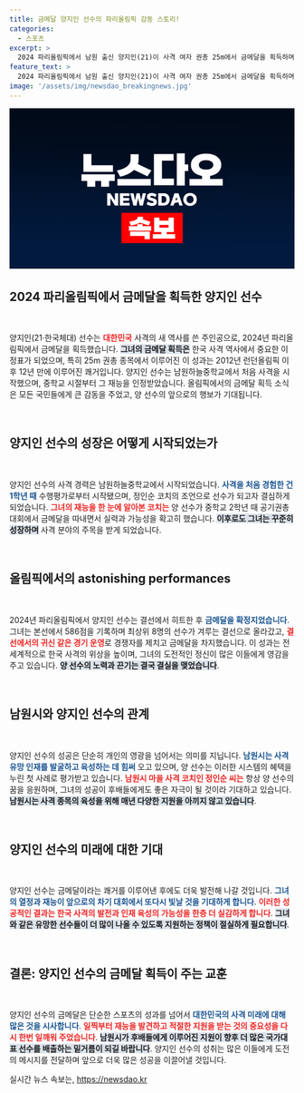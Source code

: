 ```yaml
---
title: 금메달 양지인 선수의 파리올림픽 감동 스토리!
categories:
  - 스포츠
excerpt: >
  2024 파리올림픽에서 남원 출신 양지인(21)이 사격 여자 권총 25m에서 금메달을 획득하며 한국 사격의 위상을 드높였다. 그녀는 올림픽 첫 출전에서 12년 만에 금빛 총성을 울린 주인공으로, 더욱 많은 기대를 모으고 있다.
feature_text: >
  2024 파리올림픽에서 남원 출신 양지인(21)이 사격 여자 권총 25m에서 금메달을 획득하며 한국 사격의 위상을 드높였다. 그녀는 올림픽 첫 출전에서 12년 만에 금빛 총성을 울린 주인공으로, 더욱 많은 기대를 모으고 있다.
image: '/assets/img/newsdao_breakingnews.jpg'
---
```


<p><img src="/assets/img/newsdao_breakingnews.jpg" alt="ontimetimes 속보" /></p>

<h2 data-ke-size="size26">2024 파리올림픽에서 금메달을 획득한 양지인 선수</h2>

<p data-ke-size="size16">&nbsp;</p>

<p>양지인(21·한국체대) 선수는 <b><span style="color: #ee2323;">대한민국</span></b> 사격의 새 역사를 쓴 주인공으로, 2024년 파리올림픽에서 금메달을 획득했습니다. <b><span style="background-color: #21538527;">그녀의 금메달 획득은</span></b> 한국 사격 역사에서 중요한 이정표가 되었으며, 특히 25m 권총 종목에서 이루어진 이 성과는 2012년 런던올림픽 이후 12년 만에 이루어진 쾌거입니다. 양지인 선수는 남원하늘중학교에서 처음 사격을 시작했으며, 중학교 시절부터 그 재능을 인정받았습니다. 올림픽에서의 금메달 획득 소식은 모든 국민들에게 큰 감동을 주었고, 양 선수의 앞으로의 행보가 기대됩니다.</p>

<p data-ke-size="size16">&nbsp;</p>

<h2 data-ke-size="size26">양지인 선수의 성장은 어떻게 시작되었는가</h2>

<p data-ke-size="size16">&nbsp;</p>

<p>양지인 선수의 사격 경력은 남원하늘중학교에서 시작되었습니다. <b><span style="color: #1a5490;">사격을 처음 경험한 건 1학년 때</span></b> 수행평가로부터 시작됐으며, 정인순 코치의 조언으로 선수가 되고자 결심하게 되었습니다. <b><span style="color: #ee2323;">그녀의 재능을 한 눈에 알아본 코치는</span></b> 양 선수가 중학교 2학년 때 공기권총 대회에서 금메달을 따내면서 실력과 가능성을 확고히 했습니다. <b><span style="background-color: #21538527;">이후로도 그녀는 꾸준히 성장하며</span></b> 사격 분야의 주목을 받게 되었습니다.</p>

<p data-ke-size="size16">&nbsp;</p>

<h2 data-ke-size="size26">올림픽에서의 astonishing performances</h2>

<p data-ke-size="size16">&nbsp;</p>

<p>2024년 파리올림픽에서 양지인 선수는 결선에서 히트한 후 <b><span style="color: #1a5490;">금메달을 확정지었습니다</span></b>. 그녀는 본선에서 586점을 기록하며 최상위 8명의 선수가 겨루는 결선으로 올라갔고, <b><span style="color: #ee2323;">결선에서의 귀신 같은 경기 운영</span></b>로 경쟁자를 제치고 금메달을 차지했습니다. 이 성과는 전 세계적으로 한국 사격의 위상을 높이며, 그녀의 도전적인 정신이 많은 이들에게 영감을 주고 있습니다. <b><span style="background-color: #21538527;">양 선수의 노력과 끈기는 결국 결실을 맺었습니다</span></b>.</p>

<p data-ke-size="size16">&nbsp;</p>

<h2 data-ke-size="size26">남원시와 양지인 선수의 관계</h2>

<p data-ke-size="size16">&nbsp;</p>

<p>양지인 선수의 성공은 단순히 개인의 영광을 넘어서는 의미를 지닙니다. <b><span style="color: #1a5490;">남원시는 사격 유망 인재를 발굴하고 육성하는 데 힘써</span></b> 오고 있으며, 양 선수는 이러한 시스템의 혜택을 누린 첫 사례로 평가받고 있습니다. <b><span style="color: #ee2323;">남원시 마을 사격 코치인 정인순 씨는</span></b> 항상 양 선수의 꿈을 응원하며, 그녀의 성공이 후배들에게도 좋은 자극이 될 것이라 기대하고 있습니다. <b><span style="background-color: #21538527;">남원시는 사격 종목의 육성을 위해 매년 다양한 지원을 아끼지 않고 있습니다</span></b>.</p>

<p data-ke-size="size16">&nbsp;</p>

<h2 data-ke-size="size26">양지인 선수의 미래에 대한 기대</h2>

<p data-ke-size="size16">&nbsp;</p>

<p>양지인 선수는 금메달이라는 쾌거를 이루어낸 후에도 더욱 발전해 나갈 것입니다. <b><span style="color: #1a5490;">그녀의 열정과 재능이 앞으로의 차기 대회에서 또다시 빛날 것을 기대하게 합니다</span></b>. <b><span style="color: #ee2323;">이러한 성공적인 결과는 한국 사격의 발전과 인재 육성의 가능성을 한층 더 실감하게 합니다</span></b>. <b><span style="background-color: #21538527;">그녀와 같은 유망한 선수들이 더 많이 나올 수 있도록 지원하는 정책이 절실하게 필요합니다</span></b>.</p>

<p data-ke-size="size16">&nbsp;</p>

<h2 data-ke-size="size26">결론: 양지인 선수의 금메달 획득이 주는 교훈</h2>

<p data-ke-size="size16">&nbsp;</p>

<p>양지인 선수의 금메달은 단순한 스포츠의 성과를 넘어서 <b><span style="color: #1a5490;">대한민국의 사격 미래에 대해 많은 것을 시사합니다</span></b>. <b><span style="color: #ee2323;">일찍부터 재능을 발견하고 적절한 지원을 받는 것의 중요성을 다시 한번 일깨워 주었습니다</span></b>. <b><span style="background-color: #21538527;">남원시가 후배들에게 이루어진 지원이 향후 더 많은 국가대표 선수를 배출하는 밑거름이 되길 바랍니다</span></b>. 양지인 선수의 성취는 많은 이들에게 도전의 메시지를 전달하며 앞으로 더욱 많은 성공을 이끌어낼 것입니다.</p>
실시간 뉴스 속보는, <a href="https://newsdao.kr" rel="dofollow">https://newsdao.kr</a>


